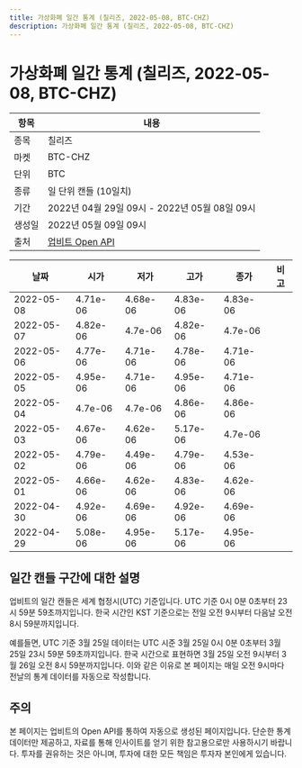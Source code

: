 ```yaml
---
title: 가상화폐 일간 통계 (칠리즈, 2022-05-08, BTC-CHZ)
description: 가상화폐 일간 통계 (칠리즈, 2022-05-08, BTC-CHZ)
---
```



가상화폐 일간 통계 (칠리즈, 2022-05-08, BTC-CHZ)
===

|항목|내용|
|--|--|
|종목|칠리즈|
|마켓|BTC-CHZ|
|단위|BTC|
|종류|일 단위 캔들 (10일치)|
|기간|2022년 04월 29일 09시 - 2022년 05월 08일 09시|
|생성일|2022년 05월 09일 09시|
|출처|[업비트 Open API](https://docs.upbit.com)|


|날짜|시가|저가|고가|종가|비고|
|--|--|--|--|--|--|
|2022-05-08|4.71e-06|4.68e-06|4.83e-06|4.83e-06|    |
|2022-05-07|4.82e-06|4.7e-06|4.82e-06|4.7e-06|    |
|2022-05-06|4.77e-06|4.71e-06|4.78e-06|4.71e-06|    |
|2022-05-05|4.95e-06|4.71e-06|4.95e-06|4.71e-06|    |
|2022-05-04|4.7e-06|4.7e-06|4.86e-06|4.86e-06|    |
|2022-05-03|4.67e-06|4.62e-06|5.17e-06|4.7e-06|    |
|2022-05-02|4.79e-06|4.49e-06|4.79e-06|4.53e-06|    |
|2022-05-01|4.66e-06|4.62e-06|4.83e-06|4.62e-06|    |
|2022-04-30|4.92e-06|4.69e-06|4.92e-06|4.69e-06|    |
|2022-04-29|5.08e-06|4.95e-06|5.17e-06|4.95e-06|    |


일간 캔들 구간에 대한 설명
---


업비트의 일간 캔들은 세계 협정시(UTC) 기준입니다. 
UTC 기준 0시 0분 0초부터 23시 59분 59초까지입니다. 
한국 시간인 KST 기준으로는 전일 오전 9시부터 다음날 오전 8시 59분까지입니다. 


예를들면, UTC 기준 3월 25일 데이터는 UTC 시준 3월 25일 0시 0분 0초부터 3월 25일 23시 59분 59초까지입니다. 
한국 시간으로 표현하면 3월 25일 오전 9시부터 3월 26일 오전 8시 59분까지입니다. 
이와 같은 이유로 본 페이지는 매일 오전 9시마다 전날의 통계 데이터를 자동으로 작성합니다. 


주의
---


본 페이지는 업비트의 Open API를 통하여 자동으로 생성된 페이지입니다. 
단순한 통계 데이터만 제공하고, 자료를 통해 인사이트를 얻기 위한 참고용으로만 사용하시기 바랍니다. 
투자를 권유하는 것은 아니며, 투자에 대한 모든 책임은 투자자 본인에게 있습니다. 
